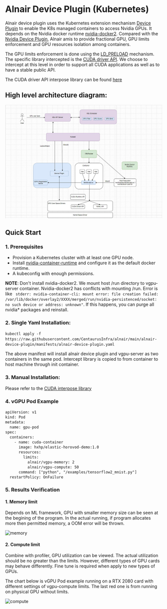 # Alnair Device Plugin (Kubernetes)
Alnair device plugin uses the Kubernetes extension mechanism [Device Plugin](https://kubernetes.io/docs/concepts/extend-kubernetes/compute-storage-net/device-plugins/) to enable the K8s managed containers to access Nvidia GPUs. It depends on the Nvidia docker runtime [nvidia-docker2](https://docs.nvidia.com/datacenter/cloud-native/container-toolkit/install-guide.html#docker). Compared with the [Nvidia Device Plugin](https://github.com/NVIDIA/k8s-device-plugin), Alnair amis to provide fractional GPU, GPU limits enforcement and GPU resources isolation among containers.

The GPU limits enforcement is done using the [LD_PRELOAD](https://osterlund.xyz/posts/2018-03-12-interceptiong-functions-c.html) mechanism. The specific library intercepted is the [CUDA driver API](https://docs.nvidia.com/cuda/cuda-driver-api/index.html). We choose to intercept at this level in order to support all CUDA applications as well as to have a stable public API.

The CUDA driver API interpose library can be found [here](https://github.com/CentaurusInfra/alnair/tree/main/intercept-lib)

## High level architecture diagram:
<img src="./docs/images/alnair-device-plugin.jpg">

## Quick Start

### 1. Prerequisites
* Provision a Kubernetes cluster with at least one GPU node.
* Install [nvidia-container-runtime](https://github.com/NVIDIA/nvidia-container-runtime) and configure it as the default docker runtime. 
* A kubeconfig with enough permissions. 

**NOTE**: Don't install nvidia-docker2. We mount host /run directory to vgpu-server container. Nvidia-docker2 has conflicts with mounting /run. Error is like ``` stderr: nvidia-container-cli: mount error: file creation failed: /var/lib/docker/overlay2/XXXX/merged/run/nvidia-persistenced/socket: no such device or address: unknown"```. If this happens, you can purge all nvidia* packages and reinstall.  



### 2. Single Yaml Installation:

```kubectl apply -f https://raw.githubusercontent.com/CentaurusInfra/alnair/main/alnair-device-plugin/manifests/alnair-device-plugin.yaml```

The above manifest will install alnair device plugin and vgpu-server as two containers in the same pod. Intercept library is copied to from container to host machine through init container.

### 3. Manual Installation:
Please refer to the [CUDA interpose library](https://github.com/CentaurusInfra/alnair/tree/main/intercept-lib#steps)

### 4. vGPU Pod Example
```
apiVersion: v1
kind: Pod
metadata:
  name: gpu-pod
spec:
  containers:
    - name: cuda-container
      image: hxhp/elastic-horovod-demo:1.0
      resources:
        limits:
          alnair/vgpu-memory: 2
          alnair/vgpu-compute: 50 
      command: ["python", "/examples/tensorflow2_mnist.py"]
  restartPolicy: OnFailure
  ```
  ### 5. Results Verification
  #### 1. Memory limit 
  Depends on ML framework, GPU with smaller memory size can be seen at the begining of the program. In the actual running, if program allocates more then permitted memory, a OOM error will be thrown.
  
  ![memory](./docs/images/memory_limits.png)
  
  #### 2. Compute limit
  Combine with profiler, GPU utilization can be viewed. The actual utilization should be no greater than the limits. However, different types of GPU cards may behave differently. Fine tune is required when apply to new types of GPUs. 
  
  The chart below is vGPU Pod example running on a RTX 2080 card with different settings of vgpu-compute limits. The last red one is from running on physical GPU without limits.
  
  ![compute](./docs/images/compute_limits.png)
  
  
